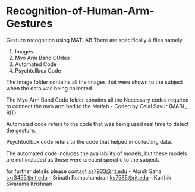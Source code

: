 # Recognition-of-Human-Arm-Gestures
Gesture recognition using MATLAB
There are specifically 4 files namely
  1. Images
  2. Myo Arm Band COdes
  3. Automated Code
  4. Psychtollbox Code


The Image folder contains all the images that were shown to the subject when the data was 
being collected

The Myo Arm Band Code folder conatins all the Necessary codes required to connect the myo arm bad 
to the Matlab - Coded by Celal Savur (MABL, RIT)

Automated code refers to the code that was being used real time to detect the gesture.

Psychtoolbox code refers to the code that helped in collecting data.

The automated code includes the availability of models, but these models are not included as those were created specific to the subject.

for further details please contact
as7933@rit.edu - Akash Saha
sxr3455@rit.edu - Srinath Ramachandran
ks7585@rit.edu  - Karthik Sivarama Krishnan
